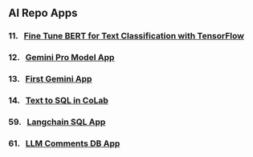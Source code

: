 

## AI Repo Apps 
### 11. &nbsp; [Fine Tune BERT for Text Classification with TensorFlow](docs/setup/c11_bert-text-classification/README.md)
### 12. &nbsp; [Gemini Pro Model App](docs/setup/c12_gemini-pro-model/Gemini-Pro-Model-Tutorial.md)
### 13. &nbsp; [First Gemini App    ](docs/setup/1c3_first-gemini-app/ai0103_Setup-1st-Google-Gemini-ML-App.md)
### 14. &nbsp; [Text to SQL in CoLab](docs/setup/c14_text-to-sql/LangChain-SerpAPI-App.md)
### 59. &nbsp; [Langchain SQL App   ](docs/setup/c59_Langchain-sql-app/c59_Langchain-sql-app.md)
### 61. &nbsp; [LLM Comments DB App  ](client6/c61_llm-comments-db-app/README.md) 

